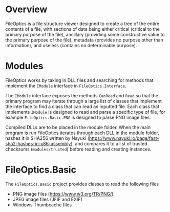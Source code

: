 # Overview
FileOptics is a file structure viewer designed to create a tree of the entire contents of a file, with sections of data being either critical (critical to the primary purpose of the file), ancillary (providing some constructive value to the primary purpose of the file), metadata (provides no purpose other than information), and useless (contains no determinable purpose).

# Modules
FileOptics works by taking in DLL files and searching for methods that implement the `IModule` interface in `FileOptics.Interface`.

The `IModule` interface exposes the methods `CanRead` and `Read` so that the primary program may iterate through a large list of classes that implement the interface to find a class that can read an inputted file. Each class that implements `IModule` is designed to read and parse a specific type of file, for example `FileOptics.Basic.PNG` is designed to parse PNG image files.

Compiled DLLs are to be placed in the module folder. When the main program is run FileOptics iterates through each DLL in the module folder, hashes it in SHA256 written by Nayuki (https://www.nayuki.io/page/fast-sha2-hashes-in-x86-assembly), and compares it to a list of trusted checksums (`modules/trusted`) before reading and creating instances.

# FileOptics.Basic
The `FileOptics.Basic` project provides classes to read the following files

* PNG image files (https://www.w3.org/TR/PNG/)
* JPEG image files (JFIF and EXIF)
* Windows Thumbcache files